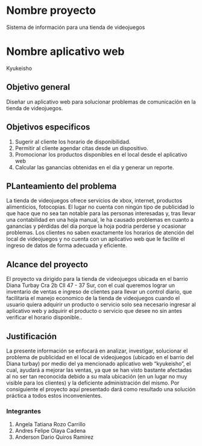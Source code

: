# Nombre proyecto
Sistema de información para una tienda de videojuegos

# Nombre aplicativo web
Kyukeisho

## Objetivo general
Diseñar un aplicativo web para solucionar problemas de comunicación en la tienda de videojuegos.

## Objetivos especificos
1. Sugerir al cliente los horario de disponibilidad.
2. Permitir al cliente agendar citas desde un dispositivo.
3. Promocionar los productos disponibles en el local desde el aplicativo web
4. Calcular las ganancias obtenidas en el dia y generar un reporte.


## PLanteamiento del problema
La tienda de videojuegos ofrece servicios de xbox, internet, productos alimenticios, fotocopias. El lugar no cuenta con ningún tipo de publicidad lo que hace que no sea tan notable para las personas interesadas y, tras llevar una contabilidad en una hoja manual, le ha causado problemas en cuanto a ganancias y pérdidas del dia porque la hoja podria perderse y ocasionar problemas. Los clientes no saben exactamente los horarios de atención del local de videojuegos y no cuenta con un aplicativo web que le facilite el ingreso de datos de forma adecuada y eficiente. 
 
## Alcance del proyecto
El proyecto va dirigido para la tienda de videojuegos ubicada en el barrio Diana Turbay Cra 2b Cll 47 - 37 Sur, con el cual queremos lograr un inventario de ventas e ingreso de clientes para llevar un control diario, que facilitaria el manejo economico de la tienda de videojuegos cuando el usuario quiera adquirir un producto o servicio solo sea necesario ingresar al aplicativo web y adquirir el producto o servicio que desee no sin antes verificar el horario disponible..

## Justificación
La presente información se enfocará en analizar, investigar, solucionar el problema de publicidad en el local de videojuegos (ubicado en el barrio del Diana turbay) por medio del ya mencionado aplicativo web “kyukeisho”, el cual, ayudará a mejorar las ventas, ya que se han visto bastante afectadas al no ser tan reconocida debido a su mala ubicación (en un lugar no muy visible para los clientes) y la deficiente administración del mismo. Por consiguiente el proyecto aquí presentado dará como resultado una solución práctica a todos estos inconvenientes. 

### Integrantes
1. Angela Tatiana Rozo Carrillo
2. Andres Felipe Olaya Cadena
3. Anderson Dario Quiros Ramirez

